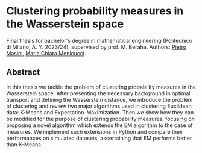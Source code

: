 # Clustering probability measures in the Wasserstein space
Final thesis for bachelor's degree in mathematical engineering (Politecnico di Milano, A. Y. 2023/24), supervised by prof. M. Beraha. 
Authors: [Pietro Masini](https://github.com/pietromas), [Maria Chiara Menicucci](https://github.com/mariachiaramnc).

## Abstract
In this thesis we tackle the problem of clustering probability measures in the
Wasserstein space. After presenting the necessary background in optimal
transport and defining the Wasserstein distance, we introduce the problem
of clustering and review two major algorithms used in clustering Euclidean
data: K-Means and Expectation-Maximization. Then we show how they can
be modified for the purpose of clustering probability measures, focusing on
proposing a novel algorithm which extends the EM algorithm to the case
of measures. We implement such extensions in Python and compare their
performances on simulated datasets, ascertaining that EM performs better
than K-Means.
